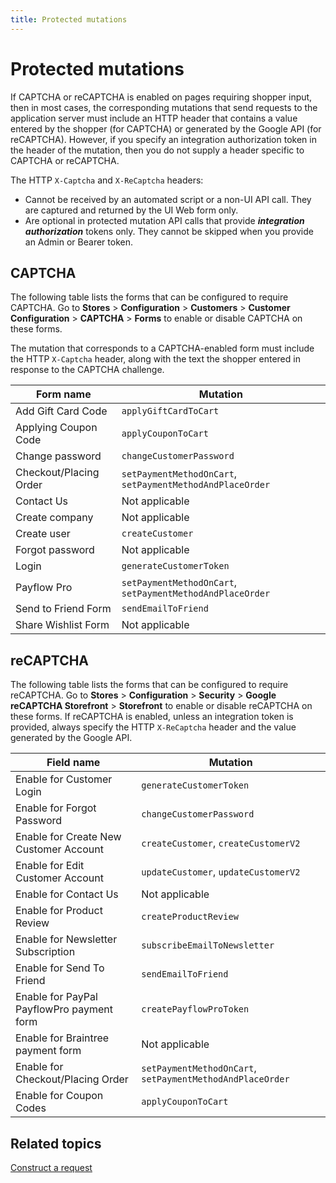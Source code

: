 ```yaml
---
title: Protected mutations
---
```


# Protected mutations

If CAPTCHA or reCAPTCHA is enabled on pages requiring shopper input, then in most cases, the corresponding mutations that send requests to the application server must include an HTTP header that contains a value entered by the shopper (for CAPTCHA) or generated by the Google API (for reCAPTCHA). However, if you specify an integration authorization token in the header of the mutation, then you do not supply a header specific to CAPTCHA or reCAPTCHA.

The HTTP `X-Captcha` and `X-ReCaptcha` headers:

*  Cannot be received by an automated script or a non-UI API call. They are captured and returned by the UI Web form only.
*  Are optional in protected mutation API calls that provide **_integration authorization_** tokens only. They cannot be skipped when you provide an Admin or Bearer token.

## CAPTCHA

The following table lists the forms that can be configured to require CAPTCHA. Go to **Stores** > **Configuration** > **Customers** > **Customer Configuration** > **CAPTCHA** > **Forms** to enable or disable CAPTCHA on these forms.

The mutation that corresponds to a CAPTCHA-enabled form must include the HTTP `X-Captcha` header, along with the text the shopper entered in response to the CAPTCHA challenge.

Form name | Mutation
--- | ---
Add Gift Card Code | `applyGiftCardToCart`
Applying Coupon Code | `applyCouponToCart`
Change password | `changeCustomerPassword`
Checkout/Placing Order | `setPaymentMethodOnCart`, `setPaymentMethodAndPlaceOrder`
Contact Us | Not applicable
Create company | Not applicable
Create user | `createCustomer`
Forgot password | Not applicable
Login | `generateCustomerToken`
Payflow Pro |  `setPaymentMethodOnCart`, `setPaymentMethodAndPlaceOrder`
Send to Friend Form | `sendEmailToFriend`
Share Wishlist Form | Not applicable

## reCAPTCHA

The following table lists the forms that can be configured to require reCAPTCHA. Go to **Stores** > **Configuration** > **Security** > **Google reCAPTCHA Storefront** > **Storefront** to enable or disable reCAPTCHA on these forms. If reCAPTCHA is enabled, unless an integration token is provided, always specify the HTTP `X-ReCaptcha` header and the value generated by the Google API.

Field name | Mutation
--- | ---
Enable for Customer Login | `generateCustomerToken`
Enable for Forgot Password | `changeCustomerPassword`
Enable for Create New Customer Account | `createCustomer`, `createCustomerV2`
Enable for Edit Customer Account | `updateCustomer`, `updateCustomerV2`
Enable for Contact Us | Not applicable
Enable for Product Review | `createProductReview`
Enable for Newsletter Subscription | `subscribeEmailToNewsletter`
Enable for Send To Friend | `sendEmailToFriend`
Enable for PayPal PayflowPro payment form | `createPayflowProToken`
Enable for Braintree payment form | Not applicable
Enable for Checkout/Placing Order | `setPaymentMethodOnCart`, `setPaymentMethodAndPlaceOrder`
Enable for Coupon Codes | `applyCouponToCart`

## Related topics

[Construct a request](../../get-started/gs-web-api-request.md)
